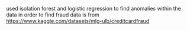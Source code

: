 used isolation forest and logistic regression to find anomalies within the data in order to find fraud
data is from https://www.kaggle.com/datasets/mlg-ulb/creditcardfraud
